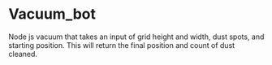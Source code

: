 # Vacuum_bot
Node js vacuum that takes an input of grid height and width, dust spots, and starting position. This will return the final position and count of dust cleaned.
